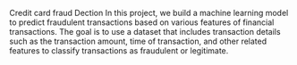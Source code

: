 Credit card fraud Dection 
In this project, we build a machine learning model to predict fraudulent transactions based on various features of financial transactions. The goal is to use a dataset that includes transaction details such as the transaction amount, time of transaction, and other related features to classify transactions as fraudulent or legitimate.
